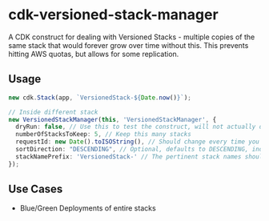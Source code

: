 # cdk-versioned-stack-manager

A CDK construct for dealing with Versioned Stacks - multiple copies of the same stack that would forever grow over time without this. This prevents hitting AWS quotas, but allows for some replication.

## Usage

```typescript
new cdk.Stack(app, `VersionedStack-${Date.now()}`);

// Inside different stack
new VersionedStackManager(this, 'VersionedStackManager', {
  dryRun: false, // Use this to test the construct, will not actually delete but will log what it would delete
  numberOfStacksToKeep: 5, // Keep this many stacks
  requestId: new Date().toISOString(), // Should change every time you want this to run.
  sortDirection: "DESCENDING", // Optional, defaults to DESCENDING, indicates how your stackNames should be sorted
  stackNamePrefix: 'VersionedStack-' // The pertinent stack names should start with this
});
```

## Use Cases

- Blue/Green Deployments of entire stacks